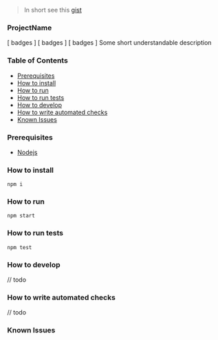 > In short see this [gist](https://gist.github.com/mikementor/8280bb9a2c2273f9c1f51716aad89e51)

### ProjectName
[ badges ] [ badges ] [ badges ] 
Some short understandable description

### Table of Contents

- [Prerequisites](#prerequisites)
- [How to install](#how-to-install)
- [How to run](#how-to-run)
- [How to run tests](#how-to-run-tests)
- [How to develop](#how-to-develop)
- [How to write automated checks](#how-to-write-automated-checks)
- [Known Issues](#known-issues)

### Prerequisites
- [Nodejs](https://nodejs.org/en/download/)
  
### How to install
```
npm i
```
### How to run
```
npm start
```
### How to run tests

```
npm test
```
### How to develop

// todo  

### How to write automated checks

// todo  

### Known Issues

